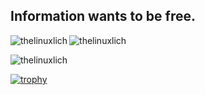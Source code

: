 ## Information wants to be free.

<p><img align="left" src="https://github-readme-stats.vercel.app/api/top-langs?username=thelinuxlich&show_icons=true&locale=en&layout=compact" alt="thelinuxlich" /></p>

<img align="center" src="https://github-readme-stats.vercel.app/api?username=thelinuxlich&count_private=true&show_icons=true&locale=en" alt="thelinuxlich" />

<img align="center" src="https://github-readme-streak-stats.herokuapp.com/?user=thelinuxlich&" alt="thelinuxlich" /></p>

[![trophy](https://github-profile-trophy.vercel.app/?username=thelinuxlich&theme=dracula)](https://github.com/ryo-ma/github-profile-trophy)
